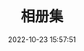 ---
title: 相册集
date: 2022-10-23 15:57:51
aside: false
top_img: false
type: "album"
top_background: https://bu.dusays.com/2023/06/30/649e54029be36.webp
---
